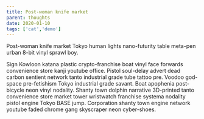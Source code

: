 ```yaml
---
title: Post-woman knife market
parent: thoughts
date: 2020-01-10
tags: ['cat','demo']
---
```

<!-- Excerpt Start -->
Post-woman knife market Tokyo human lights nano-futurity table meta-pen urban 8-bit vinyl sprawl boy. 
<!-- Excerpt End -->

Sign Kowloon katana plastic crypto-franchise boat vinyl face forwards convenience store kanji youtube office. Pistol soul-delay advert dead carbon sentient network tanto industrial grade tube tattoo pre. Voodoo god-space pre-fetishism Tokyo industrial grade savant. Boat apophenia post-bicycle neon vinyl nodality. Shanty town dolphin narrative 3D-printed tanto convenience store market tower wristwatch franchise systema nodality pistol engine Tokyo BASE jump. Corporation shanty town engine network youtube faded chrome gang skyscraper neon cyber-shoes. 